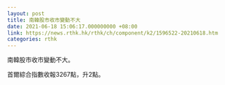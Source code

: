```yaml
---
layout: post
title: 南韓股市收市變動不大
date: 2021-06-18 15:06:17.000000000 +08:00
link: https://news.rthk.hk/rthk/ch/component/k2/1596522-20210618.htm
categories: rthk
---
```


南韓股市收市變動不大。

首爾綜合指數收報3267點，升2點。
